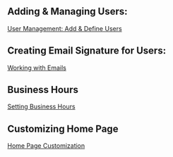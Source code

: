 ## Adding & Managing Users:
[User Management: Add & Define Users](https://www.youtube.com/watch?v=k1H2hdfZiSM&list=PLQj-MBAtOQmnaNlcuSQ-zlGKHbXbmaHgq)

## Creating Email Signature for Users: 
[Working with Emails](https://help.zoho.com/portal/en/kb/crm/faqs/emails/articles/faqs-working-with-emails#How_can_I_filter_emails_from_the_same_senders_How_can_I_mark_an_email_that_needs_to_be_answered_and_get_daily_alerts_until_it_is_answered)

## Business Hours 
[Setting Business Hours](https://www.youtube.com/watch?v=TrTSrqFFQRM)

## Customizing Home Page
[Home Page Customization](https://www.youtube.com/watch?v=9iD17cfQJdA&list=PLQj-MBAtOQmmGVo338tELB-L6NwU3tHBv&index=3)
